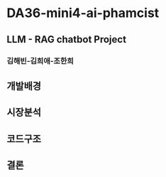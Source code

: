 # DA36-mini4-ai-phamcist
## LLM - RAG chatbot Project
### 김해빈-김희애-조한희

## 개발배경
## 시장분석
## 코드구조
## 결론
